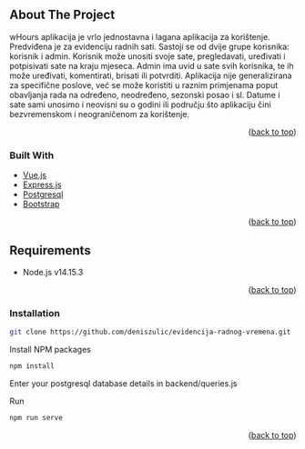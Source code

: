 <div id="top"></div>

<!-- ABOUt -->
## About The Project


wHours aplikacija je vrlo jednostavna i lagana aplikacija za korištenje. Predviđena je za evidenciju radnih sati. 
Sastoji se od dvije grupe korisnika: korisnik i admin. Korisnik može unositi svoje sate, pregledavati, uređivati i potpisivati sate na kraju mjeseca. 
Admin ima uvid u sate svih korisnika, te ih može uređivati, komentirati, brisati ili potvrditi. 
Aplikacija nije generalizirana za specifične poslove, već se može koristiti u raznim primjenama poput obavljanja rada na određeno, neodređeno, sezonski posao i sl. 
Datume i sate sami unosimo i neovisni su o godini ili području što aplikaciju čini bezvremenskom i neograničenom za korištenje. 

<p align="right">(<a href="#top">back to top</a>)</p>



### Built With


* [Vue.js](https://vuejs.org/)
* [Express.js](https://expressjs.com/)
* [Postgresql](https://www.postgresql.org/)
* [Bootstrap](https://getbootstrap.com)

<p align="right">(<a href="#top">back to top</a>)</p>


## Requirements

- Node.js v14.15.3

<p align="right">(<a href="#top">back to top</a>)</p>

### Installation




   ```sh
   git clone https://github.com/deniszulic/evidencija-radnog-vremena.git
   ```
Install NPM packages
   ```sh
   npm install
   ```
Enter your postgresql database details in backend/queries.js

Run
   ```sh
   npm run serve
   ```

<p align="right">(<a href="#top">back to top</a>)</p>
